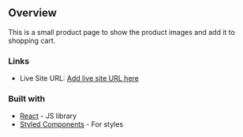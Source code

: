 ## Overview

This is a small product page to show the product images and add it to shopping cart.

### Links

- Live Site URL: [Add live site URL here](https://maestro-ecommerce-product-page.netlify.app/)

### Built with

- [React](https://reactjs.org/) - JS library
- [Styled Components](https://styled-components.com/) - For styles
